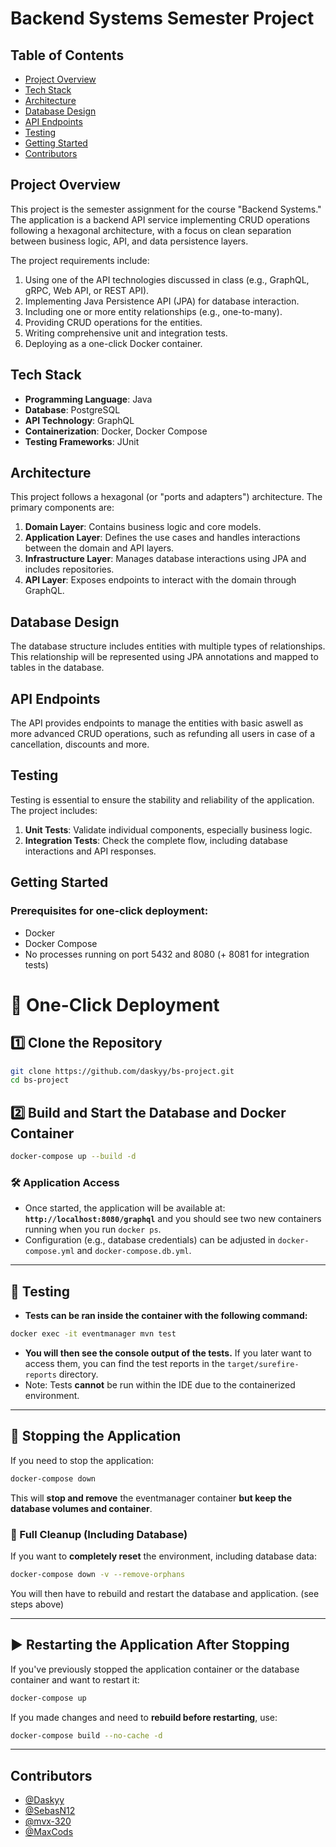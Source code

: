# Backend Systems Semester Project

## Table of Contents
- [Project Overview](#project-overview)
- [Tech Stack](#tech-stack)
- [Architecture](#architecture)
- [Database Design](#database-design)
- [API Endpoints](#api-endpoints)
- [Testing](#testing)
- [Getting Started](#getting-started)
- [Contributors](#contributors)

## Project Overview
This project is the semester assignment for the course "Backend Systems." The application is a backend API service implementing CRUD operations following a hexagonal architecture, with a focus on clean separation between business logic, API, and data persistence layers.

The project requirements include:
1. Using one of the API technologies discussed in class (e.g., GraphQL, gRPC, Web API, or REST API).
2. Implementing Java Persistence API (JPA) for database interaction.
3. Including one or more entity relationships (e.g., one-to-many).
4. Providing CRUD operations for the entities.
5. Writing comprehensive unit and integration tests.
6. Deploying as a one-click Docker container.

## Tech Stack
- **Programming Language**: Java
- **Database**: PostgreSQL
- **API Technology**: GraphQL
- **Containerization**: Docker, Docker Compose
- **Testing Frameworks**: JUnit

## Architecture
This project follows a hexagonal (or "ports and adapters") architecture. The primary components are:
1. **Domain Layer**: Contains business logic and core models.
2. **Application Layer**: Defines the use cases and handles interactions between the domain and API layers.
3. **Infrastructure Layer**: Manages database interactions using JPA and includes repositories.
4. **API Layer**: Exposes endpoints to interact with the domain through GraphQL.

## Database Design
The database structure includes entities with multiple types of relationships.
This relationship will be represented using JPA annotations and mapped to tables in the database. 

## API Endpoints
The API provides endpoints to manage the entities with basic aswell as more advanced CRUD operations, such as refunding all users in case of a cancellation, discounts and more.

## Testing
Testing is essential to ensure the stability and reliability of the application. The project includes:
1. **Unit Tests**: Validate individual components, especially business logic.
2. **Integration Tests**: Check the complete flow, including database interactions and API responses.

## Getting Started
### Prerequisites for one-click deployment:
- Docker
- Docker Compose
- No processes running on port 5432 and 8080 (+ 8081 for integration tests)
# 🚀 One-Click Deployment

## 1️⃣ Clone the Repository
```bash
git clone https://github.com/daskyy/bs-project.git
cd bs-project
```

## 2️⃣ Build and Start the Database and Docker Container
```bash
docker-compose up --build -d
```

### 🛠 Application Access
- Once started, the application will be available at:  
  **`http://localhost:8080/graphql`**
and you should see two new containers running when you run `docker ps`.
- Configuration (e.g., database credentials) can be adjusted in `docker-compose.yml` and `docker-compose.db.yml`.

---

## 🧪 Testing
- **Tests can be ran inside the container with the following command:** 
```bash
docker exec -it eventmanager mvn test
```
- **You will then see the console output of the tests.** If you later want to access them, you can find the test reports in the `target/surefire-reports` directory.
- Note: Tests **cannot** be run within the IDE due to the containerized environment.
---

## 🔴 Stopping the Application
If you need to stop the application:

```bash
docker-compose down
```
This will **stop and remove** the eventmanager container **but keep the database volumes and container**.

### 🧹 Full Cleanup (Including Database)
If you want to **completely reset** the environment, including database data:

```bash
docker-compose down -v --remove-orphans
```
You will then have to rebuild and restart the database and application. (see steps above)

---

## ▶️ Restarting the Application After Stopping
If you've previously stopped the application container or the database container and want to restart it:

```bash
docker-compose up
```

If you made changes and need to **rebuild before restarting**, use:

```bash
docker-compose build --no-cache -d
```
---

## Contributors
- [@Daskyy](https://github.com/Daskyy)
- [@SebasN12](https://github.com/SebasN12)
- [@mvx-320](https://github.com/mvx-320)
- [@MaxCods](https://github.com/MaxCods)

